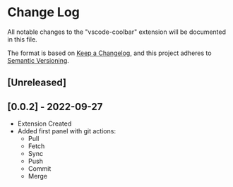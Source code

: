 # Change Log

All notable changes to the "vscode-coolbar" extension will be documented in this file.

The format is based on [Keep a Changelog](https://keepachangelog.com/en/1.0.0/),
and this project adheres to [Semantic Versioning](https://semver.org/spec/v2.0.0.html).


## [Unreleased]

## [0.0.2] - 2022-09-27
 - Extension Created
 - Added first panel with git actions:
   - Pull
   - Fetch
   - Sync
   - Push
   - Commit
   - Merge